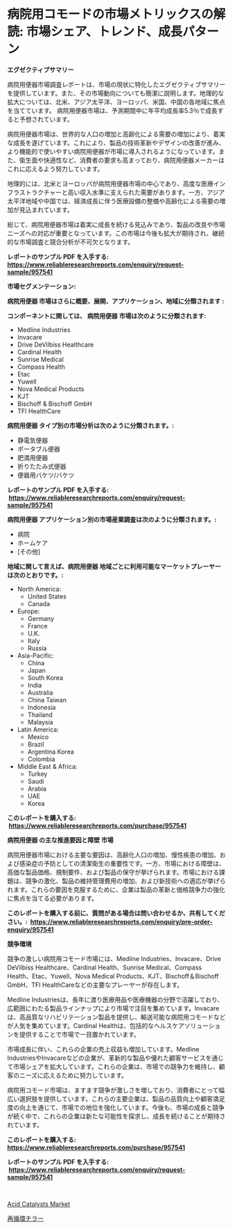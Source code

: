 <p><h1>病院用コモードの市場メトリックスの解読: 市場シェア、トレンド、成長パターン</h1></p><p><strong>エグゼクティブサマリー</strong></p>
<p><p>病院用便器市場調査レポートは、市場の現状に特化したエグゼクティブサマリーを提供しています。また、その市場動向についても簡潔に説明します。地理的な拡大については、北米、アジア太平洋、ヨーロッパ、米国、中国の各地域に焦点を当てています。 病院用便器市場は、予測期間中に年平均成長率5.3％で成長すると予想されています。 </p><p>病院用便器市場は、世界的な人口の増加と高齢化による需要の増加により、着実な成長を遂げています。これにより、製品の技術革新やデザインの改善が進み、より機能的で使いやすい病院用便器が市場に導入されるようになっています。また、衛生面や快適性など、消費者の要求も高まっており、病院用便器メーカーはこれに応えるよう努力しています。</p><p>地理的には、北米とヨーロッパが病院用便器市場の中心であり、高度な医療インフラストラクチャーと高い収入水準に支えられた需要があります。一方、アジア太平洋地域や中国では、経済成長に伴う医療設備の整備や高齢化による需要の増加が見込まれています。</p><p>総じて、病院用便器市場は着実に成長を続ける見込みであり、製品の改良や市場ニーズへの対応が重要となっています。この市場は今後も拡大が期待され、継続的な市場調査と競合分析が不可欠となります。</p></p>
<p><strong>レポートのサンプル PDF を入手する: <a href="https://www.reliableresearchreports.com/enquiry/request-sample/957541">https://www.reliableresearchreports.com/enquiry/request-sample/957541</a></strong></p>
<p><strong>市場セグメンテーション:</strong></p>
<p><strong> 病院用便器 市場はさらに概要、展開、アプリケーション、地域に分類されます :</strong></p>
<p><strong>コンポーネントに関しては、 病院用便器 市場は次のように分類されます: &nbsp;</strong></p>
<p><ul><li>Medline Industries</li><li>Invacare</li><li>Drive DeVilbiss Healthcare</li><li>Cardinal Health</li><li>Sunrise Medical</li><li>Compass Health</li><li>Etac</li><li>Yuwell</li><li>Nova Medical Products</li><li>KJT</li><li>Bischoff & Bischoff GmbH</li><li>TFI HealthCare</li></ul></p>
<p><strong> 病院用便器 タイプ別の市場分析は次のように分類されます。:</strong></p>
<p><ul><li>静電気便器</li><li>ポータブル便器</li><li>肥満用便器</li><li>折りたたみ式便器</li><li>便器用バケツ/バケツ</li></ul></p>
<p><strong>レポートのサンプル PDF を入手する: &nbsp;<a href="https://www.reliableresearchreports.com/enquiry/request-sample/957541">https://www.reliableresearchreports.com/enquiry/request-sample/957541</a></strong></p>
<p><strong> 病院用便器 アプリケーション別の市場産業調査は次のように分類されます。:</strong></p>
<p><ul><li>病院</li><li>ホームケア</li><li>[その他]</li></ul></p>
<p><strong>地域に関して言えば、病院用便器 地域ごとに利用可能なマーケットプレーヤーは次のとおりです。:</strong></p>
<p><ul>
    <li>
        North America:
        <ul>
            <li>United States</li>
            <li>Canada</li>
        </ul>
    </li>
    <li>
        Europe:
        <ul>
            <li>Germany</li>
            <li>France</li>
            <li>U.K.</li>
            <li>Italy</li>
            <li>Russia</li>
        </ul>
    </li>
    <li>
        Asia-Pacific:
        <ul>
            <li>China</li>
            <li>Japan</li>
            <li>South Korea</li>
            <li>India</li>
            <li>Australia</li>
            <li>China Taiwan</li>
            <li>Indonesia</li>
            <li>Thailand</li>
            <li>Malaysia</li>
        </ul>
    </li>
    <li>
        Latin America:
        <ul>
            <li>Mexico</li>
            <li>Brazil</li>
            <li>Argentina Korea</li>
            <li>Colombia</li>
        </ul>
    </li>
    <li>
        Middle East & Africa:
        <ul>
            <li>Turkey</li>
            <li>Saudi</li>
            <li>Arabia</li>
            <li>UAE</li>
            <li>Korea</li>
        </ul>
    </li>
    </ul></p>
<p><strong>このレポートを購入する: &nbsp;<a href="https://www.reliableresearchreports.com/purchase/957541">https://www.reliableresearchreports.com/purchase/957541</a></strong></p>
<p><strong>病院用便器 の主な推進要因と障壁 市場</strong></p>
<p><p>病院用便器市場における主要な要因は、高齢化人口の増加、慢性疾患の増加、および感染症の予防としての清潔衛生の重要性です。一方、市場における障壁は、高価な製品価格、規制要件、および製品の保守が挙げられます。市場における課題は、競争の激化、製品の維持管理費用の増加、および新技術への適応が挙げられます。これらの要因を克服するために、企業は製品の革新と価格競争力の強化に焦点を当てる必要があります。</p></p>
<p><strong>このレポートを購入する前に、質問がある場合は問い合わせるか、共有してください。:&nbsp; <a href="https://www.reliableresearchreports.com/enquiry/pre-order-enquiry/957541">https://www.reliableresearchreports.com/enquiry/pre-order-enquiry/957541</a></strong></p>
<p><strong>競争環境</strong></p>
<p><p>競争の激しい病院用コモード市場には、Medline Industries、Invacare、Drive DeVilbiss Healthcare、Cardinal Health、Sunrise Medical、Compass Health、Etac、Yuwell、Nova Medical Products、KJT、Bischoff＆Bischoff GmbH、TFI HealthCareなどの主要なプレーヤーが存在します。</p><p>Medline Industriesは、長年に渡り医療用品や医療機器の分野で活躍しており、広範囲にわたる製品ラインナップにより市場で注目を集めています。Invacareは、高品質なリハビリテーション製品を提供し、輸送可能な病院用コモードなどが人気を集めています。Cardinal Healthは、包括的なヘルスケアソリューションを提供することで市場で一目置かれています。</p><p>市場成長に伴い、これらの企業の売上収益も増加しています。Medline IndustriesやInvacareなどの企業が、革新的な製品や優れた顧客サービスを通じて市場シェアを拡大しています。これらの企業は、市場での競争力を維持し、顧客のニーズに応えるために努力しています。</p><p>病院用コモード市場は、ますます競争が激しさを増しており、消費者にとって幅広い選択肢を提供しています。これらの主要企業は、製品の品質向上や顧客満足度の向上を通じて、市場での地位を強化しています。今後も、市場の成長と競争が続く中で、これらの企業は新たな可能性を探求し、成長を続けることが期待されています。</p></p>
<p><strong>このレポートを購入する: &nbsp; <a href="https://www.reliableresearchreports.com/purchase/957541">https://www.reliableresearchreports.com/purchase/957541</a></strong></p>
<p><strong>レポートのサンプル PDF を入手する: &nbsp;<a href="https://www.reliableresearchreports.com/enquiry/request-sample/957541">https://www.reliableresearchreports.com/enquiry/request-sample/957541</a></strong><strong></strong></p>
<p>&nbsp;</p>
<p><p><a href="https://flame-sidecar-702.notion.site/Acid-Catalysts-Market-Research-Report-Provides-thorough-Industry-Overview-which-offers-an-In-Depth--f82d29aa33964cc8bcaee9e3b64009e3">Acid Catalysts Market</a></p><p><a href="https://github.com/Sophiaard2003/Market-Research-Report-List-1/blob/main/913078417332.md">再循環チラー</a></p></p>